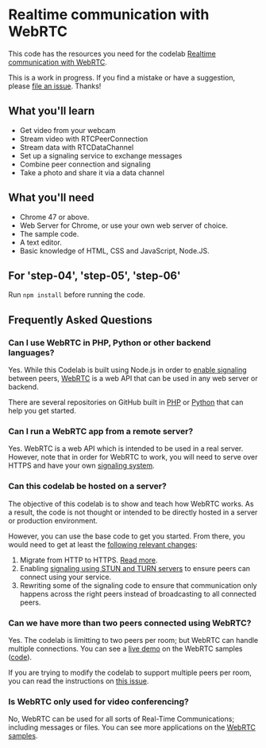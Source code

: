 # Realtime communication with WebRTC

This code has the resources you need for the codelab [Realtime communication with WebRTC](https://codelabs.developers.google.com/codelabs/webrtc-web/#0).

This is a work in progress. If you find a mistake or have a suggestion, please [file an issue](https://github.com/googlecodelabs/webrtc-web/issues). Thanks!

## What you'll learn
* Get video from your webcam
* Stream video with RTCPeerConnection
* Stream data with RTCDataChannel
* Set up a signaling service to exchange messages
* Combine peer connection and signaling
* Take a photo and share it via a data channel


## What you'll need
* Chrome 47 or above.
* Web Server for Chrome, or use your own web server of choice.
* The sample code.
* A text editor.
* Basic knowledge of HTML, CSS and JavaScript, Node.JS.


## For 'step-04', 'step-05', 'step-06'

Run `npm install` before running the code.

## Frequently Asked Questions

### Can I use WebRTC in PHP, Python or other backend languages?
Yes. While this Codelab is built using Node.js in order to [enable signaling](https://www.html5rocks.com/en/tutorials/webrtc/infrastructure/) between peers, [WebRTC](https://webrtc.org) is a web API that can be used in any web server or backend.

There are several repositories on GitHub built in [PHP](https://github.com/search?l=php&q=webrtc&type=Repositories) or [Python](https://github.com/search?l=Python&q=webrtc&type=Repositories) that can help you get started.

### Can I run a WebRTC app from a remote server?
Yes. WebRTC is a web API which is intended to be used in a real server. However, note that in order for WebRTC to work, you will need to serve over HTTPS and have your own [signaling system](https://www.html5rocks.com/en/tutorials/webrtc/infrastructure/).

### Can this codelab be hosted on a server?
The objective of this codelab is to show and teach how WebRTC works. As a result, the code is not thought or intended to be directly hosted in a server or production environment.

However, you can use the base code to get you started. From there, you would need to get at least the [following relevant changes](https://github.com/googlecodelabs/webrtc-web/issues/70):

1. Migrate from HTTP to HTTPS. [Read more](https://github.com/googlecodelabs/webrtc-web/issues/48).
1. Enabling [signaling using STUN and TURN servers](https://www.html5rocks.com/en/tutorials/webrtc/infrastructure/) to ensure peers can connect using your service.
1. Rewriting some of the signaling code to ensure that communication only happens across the right peers instead of broadcasting to all connected peers.

### Can we have more than two peers connected using WebRTC?
Yes. The codelab is limitting to two peers per room; but WebRTC can handle multiple connections.  You can see a [live demo](https://webrtc.github.io/samples/src/content/peerconnection/multiple/) on the WebRTC samples ([code](https://github.com/webrtc/samples/tree/gh-pages/src/content/peerconnection/multiple)).

If you are trying to modify the codelab to support multiple peers per room, you can read the instructions on [this issue](https://github.com/googlecodelabs/webrtc-web/issues/72).

### Is WebRTC only used for video conferencing?
No, WebRTC can be used for all sorts of Real-Time Communications; including messages or files. You can see more applications on the [WebRTC samples](https://github.com/webrtc/samples).
